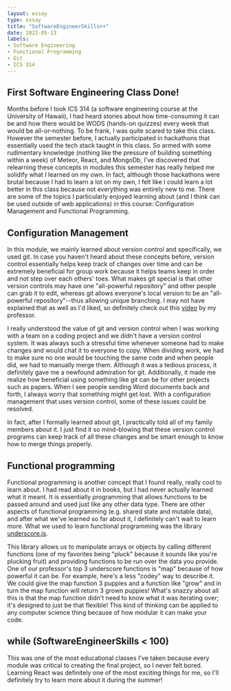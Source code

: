 ```yaml
---
layout: essay
type: essay
title: "SoftwareEngineerSkills++"
date: 2022-05-13
labels:
- Software Engineering
- Functional Programming
- Git
- ICS 314
---
```

## First Software Engineering Class Done!
Months before I took ICS 314 (a software engineering course at the University of Hawaii), I had heard stories about how time-consuming it can be and how there would be WODS (hands-on quizzes) every week that would be all-or-nothing. To be frank, I was quite scared to take this class. However the semester before, I actually participated in hackathons that essentially used the tech stack taught in this class. So armed with some rudimentary knowledge (nothing like the pressure of building something within a week) of Meteor, React, and MongoDb, I’ve discovered that relearning these concepts in modules this semester has really helped me solidify what I learned on my own. In fact, although those hackathons were brutal because I had to learn a lot on my own, I felt like I could learn a lot better in this class because not everything was entirely new to me. There are some of the topics I particularly enjoyed learning about (and I think can be used outside of web applications) in this course: Configuration Management and Functional Programming.

## Configuration Management
In this module, we mainly learned about version control and specifically, we used git. In case you haven't heard about these concepts before, version control essentially helps keep track of changes over time and can be extremely beneficial for group work because it helps teams keep in order and not step over each others' toes. What makes git special is that other version controls may have one "all-powerful repository" and other people can grab it to edit, whereas git allows everyone's local version to be an "all-powerful repository"--thus allowing unique branching. I may not have explained that as well as I'd liked, so definitely check out this [video](https://www.youtube.com/watch?v=Xvx753zTZHE&feature=emb_title) by my professor.

I really understood the value of git and version control when I was working with a team on a coding project and we didn't have a version control system. It was always such a stressful time whenever someone had to make changes and would chat it to everyone to copy. When dividing work, we had to make sure no one would be touching the same code and when people did, we had to manually merge them. Although it was a tedious process, it definitely gave me a newfound admiration for git. Additionally, it made me realize how beneficial using something like git can be for other projects such as papers. When I see people sending Word documents back and forth, I always worry that something might get lost. With a configuration management that uses version control, some of these issues could be resolved.

In fact, after I formally learned about git, I practically told all of my family members about it. I just find it so mind-blowing that these version control programs can keep track of all these changes and be smart enough to know how to merge things properly.

## Functional programming
Functional programming is another concept that I found really, really cool to learn about. I had read about it in books, but I had never actually learned what it meant. It is essentially programming that allows functions to be passed around and used just like any other data type. There are other aspects of functional programming (e.g. shared state and mutable data), and after what we've learned so far about it, I definitely can't wait to learn more. What we used to learn functional programming was the library [underscore.js](http://underscorejs.org/).

This library allows us to manipulate arrays or objects by calling different functions (one of my favorites being "pluck" because it sounds like you're plucking fruit) and providing functions to be run over the data you provide. One of our professor's top 3 underscore functions is "map" because of how powerful it can be. For example, here's a less "codey" way to describe it. We could give the map function 3 puppies and a function like "grow" and in turn the map function will return 3 grown puppies! What's snazzy about all this is that the map function didn't need to know what it was iterating over; it's designed to just be that flexible! This kind of thinking can be applied to any computer science thing because of how modular it can make your code. 

## while (SoftwareEngineerSkills < 100)
This was one of the most educational classes I've taken because every module was critical to creating the final project, so I never felt bored. Learning React was definitely one of the most exciting things for me, so I'll definitely try to learn more about it during the summer!

